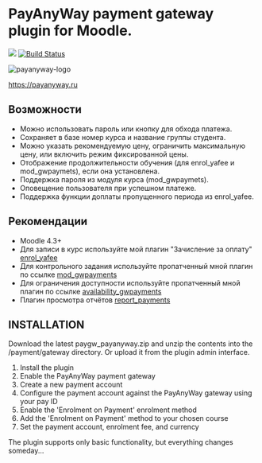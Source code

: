 # PayAnyWay payment gateway plugin for Moodle.

[![](https://img.shields.io/github/v/release/Snickser/moodle-paygw_payanyway.svg)](https://github.com/Snickser/moodle-paygw_payanyway/releases)
[![Build Status](https://github.com/Snickser/moodle-paygw_payanyway/actions/workflows/moodle-ci.yml/badge.svg)](https://github.com/Snickser/moodle-paygw_payanyway/actions/workflows/moodle-ci.yml)

![payanyway-logo](https://github.com/user-attachments/assets/513d37da-a371-4c2f-82e5-cdc5ab40108b)

https://payanyway.ru

## Возможности

+ Можно использовать пароль или кнопку для обхода платежа.
+ Сохраняет в базе номер курса и название группы студента.
+ Можно указать рекомендуемую цену, ограничить максимальную цену, или включить режим фиксированной цены.
+ Отображение продолжительности обучения (для enrol_yafee и mod_gwpaymets), если она установлена.
+ Поддержка пароля из модуля курса (mod_gwpaymets).
+ Оповещение пользователя при успешном платеже.
+ Поддержка функции доплаты пропущенного периода из enrol_yafee.


## Рекомендации

+ Moodle 4.3+
+ Для записи в курс используйте мой плагин "Зачисление за оплату" [enrol_yafee](https://moodle.org/plugins/enrol_yafee)
+ Для контрольного задания используйте пропатченный мной плагин по ссылке [mod_gwpayments](https://github.com/Snickser/moodle-mod_gwpayments/tree/dev)
+ Для ограничения доступности используйте пропатченный мной плагин по ссылке [availability_gwpayments](https://github.com/Snickser/moodle-availability_gwpayments/tree/dev)
+ Плагин просмотра отчётов [report_payments](https://github.com/Snickser/moodle-report_payments/tree/dev)


## INSTALLATION

Download the latest paygw_payanyway.zip and unzip the contents into the /payment/gateway directory. Or upload it from the plugin admin interface.

1. Install the plugin
2. Enable the PayAnyWay payment gateway
3. Create a new payment account
4. Configure the payment account against the PayAnyWay gateway using your pay ID
5. Enable the 'Enrolment on Payment' enrolment method
6. Add the 'Enrolment on Payment' method to your chosen course
7. Set the payment account, enrolment fee, and currency

The plugin supports only basic functionality, but everything changes someday...
